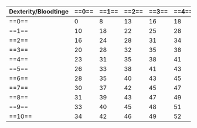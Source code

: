 | Dexterity/Bloodtinge | ==0== | ==1== | ==2== | ==3== | ==4== | ==5== | ==6== | ==7== | ==8== | ==9== | ==10== |
| -------------------- | ----- | ----- | ----- | ----- | ----- | ----- | ----- | ----- | ----- | ----- | ------ |
| ==0==                | 0     | 8     | 13    | 16    | 18    | 20    | 22    | 23    | 25    | 26    | 27     |
| ==1==                | 10    | 18    | 22    | 25    | 28    | 30    | 32    | 33    | 34    | 35    | 36     |
| ==2==                | 16    | 24    | 28    | 31    | 34    | 36    | 37    | 39    | 40    | 41    | 42     |
| ==3==                | 20    | 28    | 32    | 35    | 38    | 40    | 41    | 43    | 44    | 45    | 46     |
| ==4==                | 23    | 31    | 35    | 38    | 41    | 43    | 44    | 46    | 47    | 48    | 49     |
| ==5==                | 26    | 33    | 38    | 41    | 43    | 45    | 47    | 48    | 50    | 51    | 52     |
| ==6==                | 28    | 35    | 40    | 43    | 45    | 47    | 49    | 51    | 52    | 53    | 54     |
| ==7==                | 30    | 37    | 42    | 45    | 47    | 49    | 51    | 53    | 54    | 55    | 56     |
| ==8==                | 31    | 39    | 43    | 47    | 49    | 51    | 53    | 54    | 55    | 57    | 58     |
| ==9==                | 33    | 40    | 45    | 48    | 51    | 53    | 54    | 56    | 57    | 58    | 59     |
| ==10==               | 34    | 42    | 46    | 49    | 52    | 54    | 56    | 57    | 58    | 59    | 60     |
